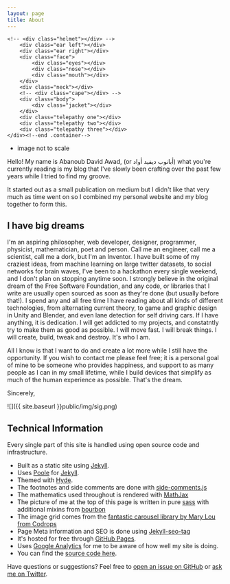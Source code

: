 ```yaml
---
layout: page
title: About
---
```


<section class="stripe" id="professor">
	<div class="me-container container">

    <!-- <div class="helmet"></div> -->
		<div class="ear left"></div>
		<div class="ear right"></div>
		<div class="face">
			<div class="eyes"></div>
			<div class="nose"></div>
			<div class="mouth"></div>
		</div>
		<div class="neck"></div>
		<!-- <div class="cape"></div> -->
		<div class="body">
			<div class="jacket"></div>
		</div>
		<div class="telepathy one"></div>
		<div class="telepathy two"></div>
		<div class="telepathy three"></div>
	</div><!--end .container-->

* image not to scale
</section><!--end .stripe#professor-->


<p class="message">
Hello! My name is Abanoub David Awad, (or ﺃﺑﺎﻧﻮﺏ ﺩﻳﻔﻴﺪ ﺃﻭﺍﺩ) what you're currently reading is my blog that I've slowly been crafting over the past few years while I tried to find my groove.

It started out as a small publication on medium but I didn't like that very much as time went on so I combined my personal website and my blog together to form this.
</p>


## I have big dreams

I'm an aspiring philosopher, web developer, designer, programmer, physicist, mathematician, poet and person. Call me an engineer, call me a scientist, call me a dork, but I'm an Inventor. I have built some of my craziest ideas, from machine learning on large twitter datasets, to social networks for brain waves, I've been to a hackathon every single weekend, and I don't plan on stopping anytime soon. I strongly believe in the original dream of the Free Software Foundation, and any code, or libraries that I write are usually open sourced as soon as they're done (but usually before that!). I spend any and all free time I have reading about all kinds of different technologies, from alternating current theory, to game and graphic design in Unity and Blender, and even lane detection for self driving cars. If I have anything, it is dedication. I will get addicted to my projects, and constatntly try to make them as good as possible. I will move fast. I will break things. I will create, build, tweak and destroy. It's who I am.

All I know is that I want to do and create a lot more while I still have the opportunity. If you wish to contact me please feel free; it is a personal goal of mine to be someone who provides happiness, and support to as many people as I can in my small lifetime, while I build devices that simplify as much of the human experience as possible. That's the dream.

Sincerely,

![]({{ site.baseurl }}public/img/sig.png)

## Technical Information

Every single part of this site is handled using open source code and infrastructure.

* Built as a static site using [Jekyll](http://jekyllrb.com).
* Uses [Poole](http://getpoole.com) for [Jekyll](http://jekyllrb.com).
* Themed with [Hyde](https://github.com/poole/hyde).
* The footnotes and side comments are done with [side-comments.js](https://github.com/aroc/side-comments)
* The mathematics used throughout is rendered with [MathJax](https://www.mathjax.org/)
* The picture of me at the top of this page is written in pure [sass](http://sass-lang.com/) with additional mixins from [bourbon](http://bourbon.io/)
* The image grid comes from the [fantastic carousel library by Mary Lou from Codrops](https://tympanus.net/codrops/2013/07/02/loading-effects-for-grid-items-with-css-animations/)
* Page Meta information and SEO is done using [Jekyll-seo-tag](https://github.com/jekyll/jekyll-seo-tag)
* It's hosted for free through [GitHub Pages](https://pages.github.com).
* Uses [Google Analytics](https://analytics.google.com) for me to be aware of how well my site is doing.
* You can find the [source code here](github.com/davidawad/blog).


Have questions or suggestions? Feel free to [open an issue on GitHub](https://github.com/davidawad/blog/issues/new) or [ask me on Twitter](https://twitter.com/_davidawad).

